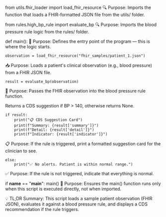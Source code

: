 from utils.fhir_loader import load_fhir_resource
🔍 Purpose: Imports the function that loads a FHIR-formatted JSON file from the utils/ folder.

from rules.high_bp_rule import evaluate_bp
🔍 Purpose: Imports the blood pressure rule logic from the rules/ folder.

def main():
🚪 Purpose: Defines the entry point of the program — this is where the logic starts.

    observation = load_fhir_resource("fhir_samples/patient_1.json")
📥 Purpose: Loads a patient's clinical observation (e.g., blood pressure) from a FHIR JSON file.

    result = evaluate_bp(observation)
🧠 Purpose: Passes the FHIR observation into the blood pressure rule function.

Returns a CDS suggestion if BP > 140, otherwise returns None.

    if result:
        print("📋 CDS Suggestion Card")
        print(f"Summary: {result['summary']}")
        print(f"Detail: {result['detail']}")
        print(f"Indicator: {result['indicator']}")
📋 Purpose: If the rule is triggered, print a formatted suggestion card for the clinician to see.

    else:
        print("✅ No alerts. Patient is within normal range.")
✅ Purpose: If the rule is not triggered, indicate that everything is normal.

if __name__ == "__main__":
    main()
🚦 Purpose: Ensures the main() function runs only when this script is executed directly, not when imported.

💡 TL;DR Summary:
This script loads a sample patient observation (FHIR JSON), evaluates it against a blood pressure rule, and displays a CDS recommendation if the rule triggers.
